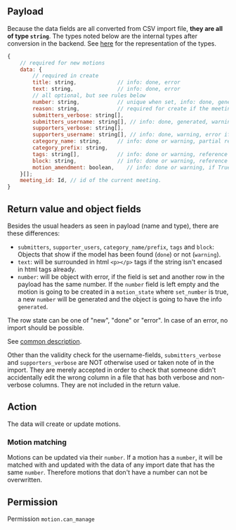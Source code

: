 ## Payload

Because the data fields are all converted from CSV import file, **they are all of type `string`**. 
The types noted below are the internal types after conversion in the backend. See [here](preface_special_imports.md#internal-types) for the representation of the types.
```js
{
    // required for new motions
    data: {
        // required in create
        title: string,             // info: done, error
        text: string,              // info: done, error
        // all optional, but see rules below
        number: string,            // unique when set, info: done, generated or error
        reason: string,            // required for create if the meeting has "motions_reason_required", info: done or error
        submitters_verbose: string[],      
        submitters_username: string[], // info: done, generated, warning, error if len(submitters_verbose) > len(submitters_username) 
        supporters_verbose: string[],
        supporters_username: string[], // info: done, warning, error if len(supporters_verbose) > len(supporters_username)
        category_name: string,     // info: done or warning, partial reference to: motion_category
        category_prefix: string,
        tags: string[],            // info: done or warning, reference to: tag
        block: string,             // info: done or warning, reference to: motion_block
        motion_amendment: boolean,    // info: done or warning, if True, warning, that motion amendments cannot be imported
    }[];
    meeting_id: Id, // id of the current meeting.
}
```
## Return value and object fields

Besides the usual headers as seen in payload (name and type), there are these differences:

- `submitters`, `supporter_users`, `category_name/prefix`, `tags` and `block`: Objects that show if the model has been found (`done`) or not (`warning`).
- `text`: will be surrounded in html `<p></p>` tags if the string isn't encased in html tags already.
- `number`: will be object with error, if the field is set and another row in the payload has the same number. If the `number` field is left empty and the motion is going to be created in a `motion_state` where `set_number` is true, a new `number` will be generated and the object is going to have the info `generated`.

The row state can be one of "new", "done" or "error". In case of an error, no import should be possible.

See [common description](preface_special_imports.md#general-format-of-the-result-send-to-the-client-for-preview).

Other than the validity check for the username-fields, `submitters_verbose` and `supporters_verbose` are NOT otherwise used or taken note of in the import. They are merely accepted in order to check that someone didn't accidentally edit the wrong column in a file that has both verbose and non-verbose columns.
They are not included in the return value.


## Action
The data will create or update motions.

### Motion matching

Motions can be updated via their `number`.
If a motion has a `number`, it will be matched with and updated with the data of any import date that has the same `number`.
Therefore motions that don't have a number can not be overwritten.

## Permission
Permission `motion.can_manage`